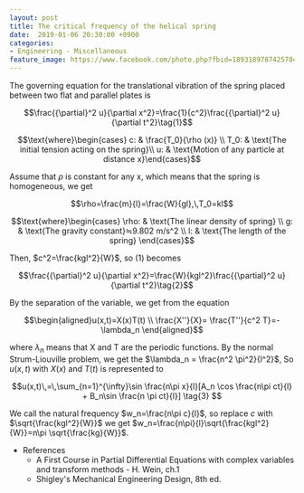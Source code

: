 ```yaml
---
layout: post
title: The critical frequency of the helical spring
date:  2019-01-06 20:30:00 +0900
categories:
- Engineering - Miscellaneous
feature_image: https://www.facebook.com/photo.php?fbid=1893189787425704&set=a.1893187554092594&type=3&theater
---
```




The governing equation for the translational vibration of the spring placed between two flat and parallel plates is

$$\frac{{\partial}^2 u}{\partial x^2}=\frac{1}{c^2}\frac{{\partial}^2 u}{\partial t^2}\tag{1}$$

$$\text{where}\begin{cases} c: & \frac{T_0}{\rho (x)} \\ T_0: & \text{The initial tension acting on the spring}\\ u: & \text{Motion of any particle at distance x}\end{cases}$$

Assume that $\rho$ is constant for any x, which means that the spring is homogeneous, we get

$$\rho=\frac{m}{l}=\frac{W}{gl},\,T_0=kl$$

$$\text{where}\begin{cases} \rho: & \text{The linear density of spring} \\ g: & \text{The gravity constant}≒9.802 m/s^2 \\ l: & \text{The length of the spring} \end{cases}$$

Then, $c^2=\frac{kgl^2}{W}$, so (1) becomes

$$\frac{{\partial}^2 u}{\partial x^2}=\frac{W}{kgl^2}\frac{{\partial}^2 u}{\partial t^2}\tag{2}$$

By the separation of the variable, we get from the equation

$$\begin{aligned}u(x,t)=X(x)T(t) \\ \frac{X''}{X}= \frac{T''}{c^2 T}=-\lambda_n \end{aligned}$$

where $\lambda_n$ means that X and T are the periodic functions. By the normal Strum-Liouville problem, we get the $\lambda_n = \frac{n^2 \pi^2}{l^2}$, So $u(x,t)$ with $X(x)$ and $T(t)$ is represented to

$$u(x,t)\,=\,\sum_{n=1}^{\infty}\sin \frac{n\pi x}{l}[A_n \cos \frac{n\pi ct}{l} + B_n\sin \frac{n \pi ct}{l}] \tag{3} $$

We call the natural frequency $w_n=\frac{n\pi c}{l}$, so replace $c$ with $\sqrt{\frac{kgl^2}{W}}$ we get $w_n=\frac{n\pi}{l}\sqrt{\frac{kgl^2}{W}}=n\pi \sqrt{\frac{kg}{W}}$.



* References
  * A First Course in Partial Differential Equations with complex variables and transform methods - H. Wein, ch.1
  * Shigley's Mechanical Engineering Design, 8th ed.
